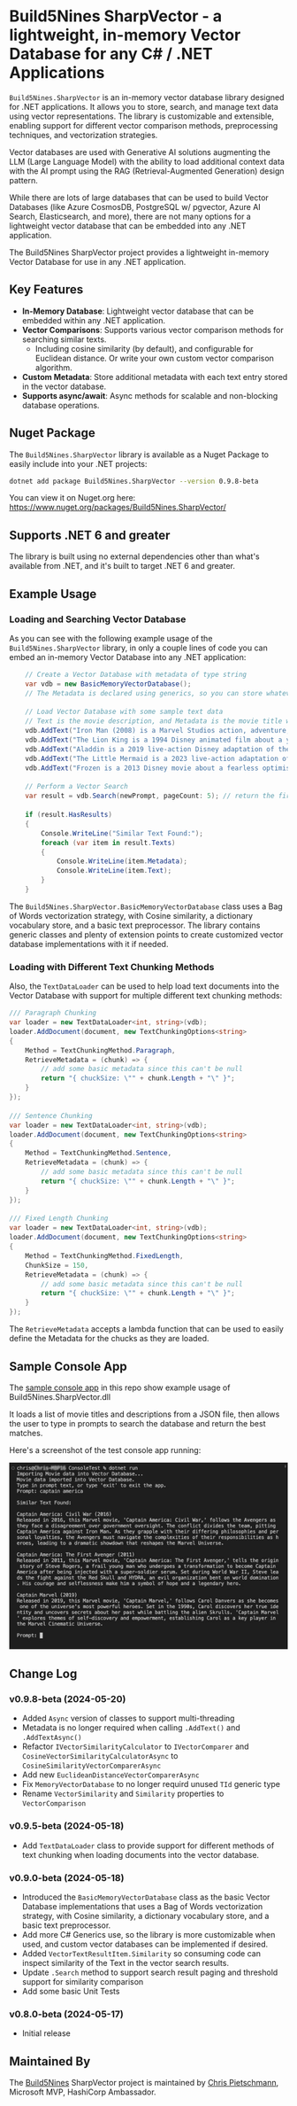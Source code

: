 # Build5Nines SharpVector - a lightweight, in-memory Vector Database for any C# / .NET Applications

`Build5Nines.SharpVector` is an in-memory vector database library designed for .NET applications. It allows you to store, search, and manage text data using vector representations. The library is customizable and extensible, enabling support for different vector comparison methods, preprocessing techniques, and vectorization strategies.

Vector databases are used with Generative AI solutions augmenting the LLM (Large Language Model) with the ability to load additional context data with the AI prompt using the RAG (Retrieval-Augmented Generation) design pattern.

While there are lots of large databases that can be used to build Vector Databases (like Azure CosmosDB, PostgreSQL w/ pgvector, Azure AI Search, Elasticsearch, and more), there are not many options for a lightweight vector database that can be embedded into any .NET application.

The Build5Nines SharpVector project provides a lightweight in-memory Vector Database for use in any .NET application.

## Key Features

- **In-Memory Database**: Lightweight vector database that can be embedded within any .NET application.
- **Vector Comparisons**: Supports various vector comparison methods for searching similar texts.
    - Including cosine similarity (by default), and configurable for Euclidean distance. Or write your own custom vector comparison algorithm.
- **Custom Metadata**: Store additional metadata with each text entry stored in the vector database.
- **Supports async/await**: Async methods for scalable and non-blocking database operations.

## Nuget Package

The `Build5Nines.SharpVector` library is available as a Nuget Package to easily include into your .NET projects:

```bash
dotnet add package Build5Nines.SharpVector --version 0.9.8-beta
```

You can view it on Nuget.org here: <https://www.nuget.org/packages/Build5Nines.SharpVector/>

## Supports .NET 6 and greater

The library is built using no external dependencies other than what's available from .NET, and it's built to target .NET 6 and greater.

## Example Usage

### Loading and Searching Vector Database

As you can see with the following example usage of the `Build5Nines.SharpVector` library, in only a couple lines of code you can embed an in-memory Vector Database into any .NET application:

```csharp
    // Create a Vector Database with metadata of type string
    var vdb = new BasicMemoryVectorDatabase();
    // The Metadata is declared using generics, so you can store whatever data you need there.

    // Load Vector Database with some sample text data
    // Text is the movie description, and Metadata is the movie title with release year in this example
    vdb.AddText("Iron Man (2008) is a Marvel Studios action, adventure, and sci-fi movie about Tony Stark (Robert Downey Jr.), a billionaire inventor and weapons developer who is kidnapped by terrorists and forced to build a weapon. Instead, Tony uses his ingenuity to build a high-tech suit of armor and escape, becoming the superhero Iron Man. He then returns to the United States to refine the suit and use it to fight crime and terrorism.", "Iron Man (2008)");
    vdb.AddText("The Lion King is a 1994 Disney animated film about a young lion cub named Simba who is the heir to the throne of an African savanna.", "The Lion King (1994)");
    vdb.AddText("Aladdin is a 2019 live-action Disney adaptation of the 1992 animated classic of the same name about a street urchin who finds a magic lamp and uses a genie's wishes to become a prince so he can marry Princess Jasmine.", "Alladin (2019)");
    vdb.AddText("The Little Mermaid is a 2023 live-action adaptation of Disney's 1989 animated film of the same name. The movie is about Ariel, the youngest of King Triton's daughters, who is fascinated by the human world and falls in love with Prince Eric.", "The Little Mermaid");
    vdb.AddText("Frozen is a 2013 Disney movie about a fearless optimist named Anna who sets off on a journey to find her sister Elsa, whose icy powers have trapped their kingdom in eternal winter.", "Frozen (2013)");

    // Perform a Vector Search
    var result = vdb.Search(newPrompt, pageCount: 5); // return the first 5 results

    if (result.HasResults)
    {
        Console.WriteLine("Similar Text Found:");
        foreach (var item in result.Texts)
        {
            Console.WriteLine(item.Metadata);
            Console.WriteLine(item.Text);
        }
    }
```

The `Build5Nines.SharpVector.BasicMemoryVectorDatabase` class uses a Bag of Words vectorization strategy, with Cosine similarity, a dictionary vocabulary store, and a basic text preprocessor. The library contains generic classes and plenty of extension points to create customized vector database implementations with it if needed.

### Loading with Different Text Chunking Methods

Also, the `TextDataLoader` can be used to help load text documents into the Vector Database with support for multiple different text chunking methods:

```csharp
/// Paragraph Chunking
var loader = new TextDataLoader<int, string>(vdb);
loader.AddDocument(document, new TextChunkingOptions<string>
{
    Method = TextChunkingMethod.Paragraph,
    RetrieveMetadata = (chunk) => {
        // add some basic metadata since this can't be null
        return "{ chuckSize: \"" + chunk.Length + "\" }";
    }
});

/// Sentence Chunking
var loader = new TextDataLoader<int, string>(vdb);
loader.AddDocument(document, new TextChunkingOptions<string>
{
    Method = TextChunkingMethod.Sentence,
    RetrieveMetadata = (chunk) => {
        // add some basic metadata since this can't be null
        return "{ chuckSize: \"" + chunk.Length + "\" }";
    }
});

/// Fixed Length Chunking
var loader = new TextDataLoader<int, string>(vdb);
loader.AddDocument(document, new TextChunkingOptions<string>
{
    Method = TextChunkingMethod.FixedLength,
    ChunkSize = 150,
    RetrieveMetadata = (chunk) => {
        // add some basic metadata since this can't be null
        return "{ chuckSize: \"" + chunk.Length + "\" }";
    }
});
```

The `RetrieveMetadata` accepts a lambda function that can be used to easily define the Metadata for the chucks as they are loaded.

## Sample Console App

The [sample console app](src/ConsoleTest/) in this repo show example usage of Build5Nines.SharpVector.dll

It loads a list of movie titles and descriptions from a JSON file, then allows the user to type in prompts to search the database and return the best matches.

Here's a screenshot of the test console app running:

![](assets/build5nines-sharpvector-console-screenshot.jpg)

## Change Log

### v0.9.8-beta (2024-05-20)

- Added `Async` version of classes to support multi-threading
- Metadata is no longer required when calling `.AddText()` and `.AddTextAsync()`
- Refactor `IVectorSimilarityCalculator` to `IVectorComparer` and `CosineVectorSimilarityCalculatorAsync` to `CosineSimilarityVectorComparerAsync`
- Add new `EuclideanDistanceVectorComparerAsync`
- Fix `MemoryVectorDatabase` to no longer requird unused `TId` generic type
- Rename `VectorSimilarity` and `Similarity` properties to `VectorComparison`

### v0.9.5-beta (2024-05-18)

- Add `TextDataLoader` class to provide support for different methods of text chunking when loading documents into the vector database.

### v0.9.0-beta (2024-05-18)

- Introduced the `BasicMemoryVectorDatabase` class as the basic Vector Database implementations that uses a Bag of Words vectorization strategy, with Cosine similarity, a dictionary vocabulary store, and a basic text preprocessor.
- Add more C# Generics use, so the library is more customizable when used, and custom vector databases can be implemented if desired.
- Added `VectorTextResultItem.Similarity` so consuming code can inspect similarity of the Text in the vector search results.
- Update `.Search` method to support search result paging and threshold support for similarity comparison
- Add some basic Unit Tests

### v0.8.0-beta (2024-05-17)

- Initial release

## Maintained By

The [Build5Nines](https://build5nines.com) SharpVector project is maintained by [Chris Pietschmann](https://pietschsoft.com), Microsoft MVP, HashiCorp Ambassador.
